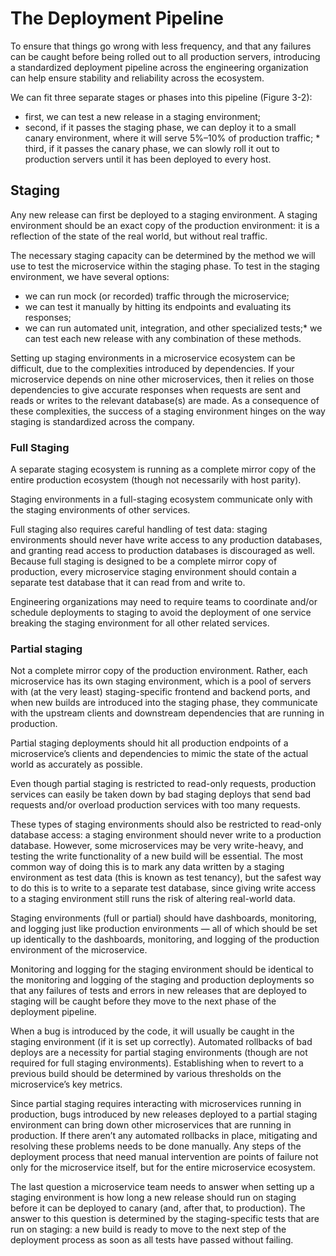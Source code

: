 # The Deployment Pipeline

To ensure that things go wrong with less frequency, and that any failures can be caught before being rolled out to all production servers, introducing a standardized deployment pipeline across the engineering organization can help ensure stability and reliability across the ecosystem.

We can fit three separate stages or phases into this pipeline (Figure 3-2):

* first, we can test a new release in a staging environment;
* second, if it passes the staging phase, we can deploy it to a small canary environment, where it will serve 5%–10% of production traffic; * third, if it passes the canary phase, we can slowly roll it out to production servers until it has been deployed to every host.

## Staging

Any new release can first be deployed to a staging environment. A staging environment should be an exact copy of the production environment: it is a reflection of the state of the real world, but without real traffic.

The necessary staging capacity can be determined by the method we will use to test the microservice within the staging phase. To test in the staging environment, we have several options:

* we can run mock (or recorded) traffic through the microservice;
* we can test it manually by hitting its endpoints and evaluating its responses;
* we can run automated unit, integration, and other specialized tests;* we can test each new release with any combination of these methods.

Setting up staging environments in a microservice ecosystem can be difficult, due to the complexities introduced by dependencies. If your microservice depends on nine other microservices, then it relies on those dependencies to give accurate responses when requests are sent and reads or writes to the relevant database(s) are made. As a consequence of these complexities, the success of a staging environment hinges on the way staging is standardized across the company.

### Full Staging

A separate staging ecosystem is running as a complete mirror copy of the entire production ecosystem (though not necessarily with host
parity).

Staging environments in a full-staging ecosystem communicate only with the staging environments of other services.

Full staging also requires careful handling of test data: staging environments should never have write access to any production databases, and granting read access to production databases is discouraged as well. Because full staging is designed to be a complete mirror copy of production, every microservice staging environment should contain a separate test database that it can read from and write to.

Engineering organizations may need to require teams to coordinate and/or schedule deployments to staging to avoid the deployment of one service breaking the staging environment for all other related services.

### Partial staging

Not a complete mirror copy of the production environment. Rather, each microservice has its own staging environment, which is a pool of servers with (at the very least) staging-specific frontend and backend ports, and when new builds are introduced into the staging
phase, they communicate with the upstream clients and downstream dependencies that are running in production.

Partial staging deployments should hit all production endpoints of a microservice’s clients and dependencies to mimic the state of the actual world as accurately as possible.

Even though partial staging is restricted to read-only requests, production services can easily be taken down by bad staging deploys that send bad requests and/or overload production services with too many requests.

These types of staging environments should also be restricted to read-only database access: a staging environment should never write to a production database. However, some microservices may be very write-heavy, and testing the write functionality of a new build will
be essential. The most common way of doing this is to mark any data written by a staging environment as test data (this is known as test tenancy), but the safest way to do this is to write to a separate test database, since giving write access to a staging environment still runs the risk of altering real-world data.

Staging environments (full or partial) should have dashboards, monitoring, and logging just like production environments — all of which should be set up identically to the dashboards, monitoring, and logging of the production environment of the microservice.

Monitoring and logging for the staging environment should be identical to the monitoring and logging of the staging and production deployments so that any failures of tests and errors in new releases that are deployed to staging will be caught before they move to the next phase of the deployment pipeline.

When a bug is introduced by the code, it will usually be caught
in the staging environment (if it is set up correctly). Automated rollbacks of bad deploys are a necessity for partial staging environments (though are not required for full staging
environments). Establishing when to revert to a previous build should be determined by various thresholds on the microservice’s key metrics.

Since partial staging requires interacting with microservices running in production, bugs introduced by new releases deployed to a partial staging environment can bring down other microservices that are running in production. If there aren’t any automated rollbacks in place, mitigating and resolving these problems needs to be done manually. Any steps of the deployment process that need manual intervention are points of failure not only for the microservice itself, but for the entire microservice ecosystem.

The last question a microservice team needs to answer when setting up a staging environment is how long a new release should run on staging before it can be deployed to canary (and,
after that, to production). The answer to this question is determined by the staging-specific tests that are run on staging: a new build is ready to move to the next step of the deployment process as soon as all tests have passed without failing.